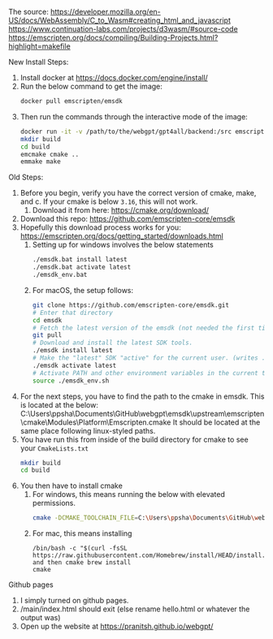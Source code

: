 The source: https://developer.mozilla.org/en-US/docs/WebAssembly/C_to_Wasm#creating_html_and_javascript
https://www.continuation-labs.com/projects/d3wasm/#source-code
https://emscripten.org/docs/compiling/Building-Projects.html?highlight=makefile

New Install Steps:
1. Install docker at https://docs.docker.com/engine/install/
2. Run the below command to get the image:
   ```sh
   docker pull emscripten/emsdk
   ```
3. Then run the commands through the interactive mode of the image:
   ```sh
   docker run -it -v /path/to/the/webgpt/gpt4all/backend:/src emscripten/emsdk /bin/bash
   mkdir build
   cd build
   emcmake cmake ..
   emmake make
   ```

Old Steps:
1. Before you begin, verify you have the correct version of cmake, make, and c. If your cmake is below `3.16`, this will not work.
   1. Download it from here: https://cmake.org/download/
2. Download this repo: https://github.com/emscripten-core/emsdk
3. Hopefully this download process works for you: https://emscripten.org/docs/getting_started/downloads.html
   1. Setting up for windows involves the below statements
      ```sh
      ./emsdk.bat install latest
      ./emsdk.bat activate latest
      ./emsdk_env.bat
      ```
   2. For macOS, the setup follows: 
      ```sh
      git clone https://github.com/emscripten-core/emsdk.git
      # Enter that directory
      cd emsdk
      # Fetch the latest version of the emsdk (not needed the first time you clone)
      git pull
      # Download and install the latest SDK tools.
      ./emsdk install latest
      # Make the "latest" SDK "active" for the current user. (writes .emscripten file)
      ./emsdk activate latest
      # Activate PATH and other environment variables in the current terminal
      source ./emsdk_env.sh      
      ```
4. For the next steps, you have to find the path to the cmake in emsdk. This is located at the below:
   C:\Users\ppsha\Documents\GitHub\webgpt\emsdk\upstream\emscripten\cmake\Modules\Platform\Emscripten.cmake
   It should be located at the same place following linux-styled paths.
5. You have run this from inside of the build directory for cmake to see your `CmakeLists.txt`
   ```sh
   mkdir build
   cd build
   ```
6. You then have to install cmake
   1. For windows, this means running the below with elevated permissions.
      ```sh
      cmake -DCMAKE_TOOLCHAIN_FILE=C:\Users\ppsha\Documents\GitHub\webgpt\emsdk\upstream\emscripten\cmake\Modules\Platform\Emscripten.cmake ..
      ```
   2. For mac, this means installing
      ```brew
      /bin/bash -c "$(curl -fsSL https://raw.githubusercontent.com/Homebrew/install/HEAD/install.sh)"
      and then cmake brew install
      cmake
      ``` 

Github pages
1. I simply turned on github pages.
2. /main/index.html should exit (else rename hello.html or whatever the output was)
3. Open up the website at https://pranitsh.github.io/webgpt/
